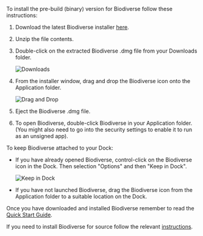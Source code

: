 To install the pre-build (binary) version for Biodiverse follow these instructions:

1. Download the latest Biodiverse installer [here](https://purl.org/biodiverse/wiki/Downloads). 
2. Unzip the file contents.
2. Double-click on the extracted Biodiverse .dmg file from your Downloads folder.

   ![Downloads](https://github.com/shawnlaffan/biodiverse/blob/mac_build/etc/mmb/images/Downloads.jpeg)

3. From the installer window, drag and drop the Biodiverse icon onto the Application folder.

   ![Drag and Drop](https://github.com/shawnlaffan/biodiverse/blob/mac_build/etc/mmb/images/DragAndDrop.jpeg)

4. Eject the Biodiverse .dmg file.
5. To open Biodiverse, double-click Biodiverse in your Application folder. (You might also need to go into the security settings to enable it to run as an unsigned app).

To keep Biodiverse attached to your Dock:

* If you have already opened Biodiverse, control-click on the Biodiverse icon in the Dock. Then selection "Options" and then "Keep in Dock".

   ![Keep in Dock](https://github.com/shawnlaffan/biodiverse/blob/mac_build/etc/mmb/images/KeepinDock.jpeg)

* If you have not launched Biodiverse, drag the Biodiverse icon from the Application folder to a suitable location on the Dock.

Once you have downloaded and installed Biodiverse remember to read the [Quick Start Guide](http://biodiverse.unsw.edu.au/downloads/Biodiverse_Quick_Start_Guide_2018-09-05.pdf).

If you need to install Biodiverse for source follow the relevant [instructions](https://github.com/shawnlaffan/biodiverse/wiki/Installation).